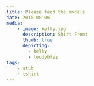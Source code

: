 ```yaml
---
title: Please feed the models
date: 2018-08-06
media:
    - image: kelly.jpg
      description: Shirt Front
      thumb: true
      depicting: 
        - kelly
        - teddybfez
tags:
    - stub
    - tshirt
---
```

